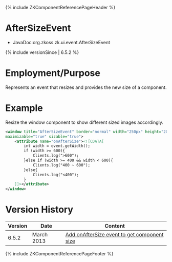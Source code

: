 {% include ZKComponentReferencePageHeader %}

# AfterSizeEvent

- JavaDoc:<javadoc>org.zkoss.zk.ui.event.AfterSizeEvent</javadoc>

{% include versionSince \| 6.5.2 %}

# Employment/Purpose

Represents an event that resizes and provides the new size of a
component.

# Example

Resize the window component to show different sized images accordingly.

``` xml
<window title="AfterSizeEvent" border="normal" width="250px" height="200px" 
maximizable="true" sizable="true">
    <attribute name="onAfterSize"><![CDATA[
        int width = event.getWidth();
        if (width >= 600){
            Clients.log(">600");
        }else if (width >= 400 && width < 600){
            Clients.log("400 ~ 600");
        }else{
            Clients.log("<400");
        }
    ]]></attribute>
</window>
```

# Version History

| Version | Date       | Content                                                                                |
|---------|------------|----------------------------------------------------------------------------------------|
| 6.5.2   | March 2013 | [Add onAfterSize event to get component size](http://tracker.zkoss.org/browse/ZK-1672) |

{% include ZKComponentReferencePageFooter %}
